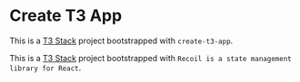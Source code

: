 # Create T3 App

This is a [T3 Stack](https://create.t3.gg/) project bootstrapped with `create-t3-app`.

This is a [T3 Stack](https://create.t3.gg/) project bootstrapped with `Recoil is a state management library for React`.

